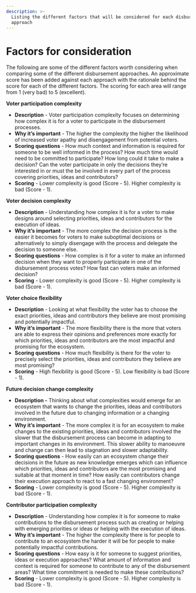 ```yaml
---
description: >-
  Listing the different factors that will be considered for each disbursement
  approach
---
```


# Factors for consideration

The following are some of the different factors worth considering when comparing some of the different disbursement approaches. An approximate score has been added against each approach with the rationale behind the score for each of the different factors. The scoring for each area will range from 1 (very bad) to 5 (excellent).



**Voter participation complexity**

* **Description** - Voter participation complexity focuses on determining how complex it is for a voter to participate in the disbursement processes.
* **Why it’s important** - The higher the complexity the higher the likelihood of increased voter apathy and disengagement from potential voters.
* **Scoring questions** - How much context and information is required for someone to be well informed in the process? How much time would need to be committed to participate? How long could it take to make a decision? Can the voter participate in only the decisions they’re interested in or must the be involved in every part of the process covering priorities, ideas and contributors?
* **Scoring** - Lower complexity is good (Score - 5). Higher complexity is bad (Score - 1).



**Voter decision complexity**

* **Description** - Understanding how complex it is for a voter to make designs around selecting priorities, ideas and contributors for the execution of ideas.
* **Why it’s important** - The more complex the decision process is the easier it becomes for voters to make suboptimal decisions or alternatively to simply disengage with the process and delegate the decision to someone else.
* **Scoring questions** - How complex is it for a voter to make an informed decision when they want to properly participate in one of the disbursement process votes? How fast can voters make an informed decision?
* **Scoring** - Lower complexity is good (Score - 5). Higher complexity is bad (Score - 1).



**Voter choice flexibility**

* **Description** - Looking at what flexibility the voter has to choose the exact priorities, ideas and contributors they believe are most promising and potentially impactful.
* **Why it’s important** - The more flexibility there is the more that voters are able to express their opinions and preferences more exactly for which priorities, ideas and contributors are the most impactful and promising for the ecosystem.
* **Scoring questions** - How much flexibility is there for the voter to precisely select the priorities, ideas and contributors they believe are most promising?
* **Scoring** - High flexibility is good (Score - 5). Low flexibility is bad (Score - 1).



**Future decision change complexity**

* **Description -** Thinking about what complexities would emerge for an ecosystem that wants to change the priorities, ideas and contributors involved in the future due to changing information or a changing environment.
* **Why it’s important** - The more complex it is for an ecosystem to make changes to the existing priorities, ideas and contributors involved the slower that the disbursement process can become in adapting to important changes in its environment. This slower ability to manoeuvre and change can then lead to stagnation and slower adaptability.
* **Scoring questions** - How easily can an ecosystem change their decisions in the future as new knowledge emerges which can influence which priorities, ideas and contributors are the most promising and suitable at that moment in time? How easily can contributors change their execution approach to react to a fast changing environment?
* **Scoring** - Lower complexity is good (Score - 5). Higher complexity is bad (Score - 1).



**Contributor participation complexity**

* **Description** - Understanding how complex it is for someone to make contributions to the disbursement process such as creating or helping with emerging priorities or ideas or helping with the execution of ideas.
* **Why it’s important** - The higher the complexity there is for people to contribute to an ecosystem the harder it will be for people to make potentially impactful contributions.
* **Scoring questions** - How easy is it for someone to suggest priorities, ideas or execution approaches? What amount of information and context is required for someone to contribute to any of the disbursement areas? What time commitment is needed to make these contributions?
* **Scoring** - Lower complexity is good (Score - 5). Higher complexity is bad (Score - 1).
